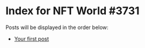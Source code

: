 # Index for NFT World #3731
Posts will be displayed in the order below:

- [Your first post](./001-first.md)

